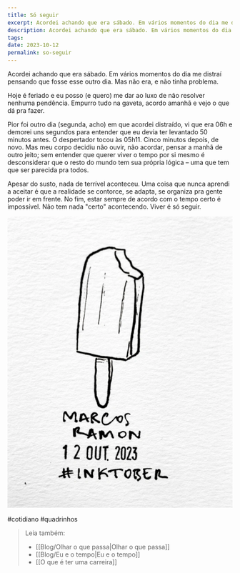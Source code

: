 ```yaml
---
title: Só seguir
excerpt: Acordei achando que era sábado. Em vários momentos do dia me distraí pensando que fosse esse outro dia. Mas não era, e não tinha problema.
description: Acordei achando que era sábado. Em vários momentos do dia me distraí pensando que fosse esse outro dia. Mas não era, e não tinha problema.
tags: 
date: 2023-10-12
permalink: so-seguir
---
```

Acordei achando que era sábado. Em vários momentos do dia me distraí pensando que fosse esse outro dia. Mas não era, e não tinha problema.

Hoje é feriado e eu posso (e quero) me dar ao luxo de não resolver nenhuma pendência. Empurro tudo na gaveta, acordo amanhã e vejo o que dá pra fazer.

Pior foi outro dia (segunda, acho) em que acordei distraído, vi que era 06h e demorei uns segundos para entender que eu devia ter levantado 50 minutos antes. O despertador tocou às 05h11. Cinco minutos depois, de novo. Mas meu corpo decidiu não ouvir, não acordar, pensar a manhã de outro jeito; sem entender que querer viver o tempo por si mesmo é desconsiderar que o resto do mundo tem sua própria lógica – uma que tem que ser parecida pra todos.

Apesar do susto, nada de terrível aconteceu. Uma coisa que nunca aprendi a aceitar é que a realidade se contorce, se adapta, se organiza pra gente poder ir em frente. No fim, estar sempre de acordo com o tempo certo é impossível. Não tem nada "certo" acontecendo. Viver é só seguir.

<img src="/assets/img/arquivos/Pasted image 20250309214558.png">

#cotidiano #quadrinhos

> Leia também:
> - [[Blog/Olhar o que passa|Olhar o que passa]]
> - [[Blog/Eu e o tempo|Eu e o tempo]]
> - [[O que é ter uma carreira]]